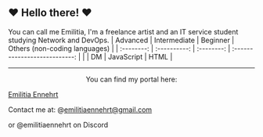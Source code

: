 ## ❤ Hello there! ❤

You can call me Emilitia, I'm a freelance artist and an IT service student studying Network and DevOps.
| Advanced   | Intermediate | Beginner   | Others (non-coding languages) |
| :--------: | :----------: | :--------: | :---------------------------: |
|            | DM           | JavaScript | HTML                          |
___
<p style="text-align: center;"> You can find my portal here:

[Emilitia Ennehrt](https://emilitiaennehrt.carrd.co/)</p>

Contact me at: 
@emilitiaennehrt@gmail.com

or @emilitiaennehrt on Discord
<!--
**EmilitiaEnnehrt/EmilitiaEnnehrt** is a ✨ _special_ ✨ repository because its `README.md` (this file) appears on your GitHub profile.

Here are some ideas to get you started:

- 🔭 I’m currently working on ...
- 🌱 I’m currently learning ...
- 👯 I’m looking to collaborate on ...
- 🤔 I’m looking for help with ...
- 💬 Ask me about ...
- 📫 How to reach me: ...
- 😄 Pronouns: ...
- ⚡ Fun fact: ...
-->
